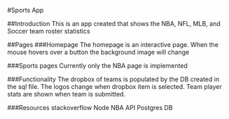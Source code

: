 #Sports App

##Introduction
This is an app created that shows the NBA, NFL, MLB, and Soccer team roster statistics

##Pages
###Homepage
The homepage is an interactive page. When the mouse hovers over a button the background image will change

###Sports pages
Currently only the NBA page is implemented

###Functionality
The dropbox of teams is populated by the DB created in the sql file.
The logos change when dropbox item is selected.
Team player stats are shown when team is submitted. 

###Resources
stackoverflow
Node
NBA API
Postgres DB